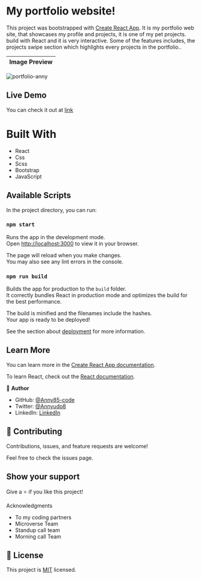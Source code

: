 # My portfolio website!

This project was bootstrapped with [Create React App](https://github.com/facebook/create-react-app). It is my portfolio web site, that showcases my profile and projects, it is one of my pet projects. build with React and it is very interactive. Some of the features includes, the projects swipe section which highlights every projects in the portfolio..


Image Preview |
| :---: | 
![portfolio-anny](https://github.com/Anny85-code/portfolio-latest/assets/87186552/01cdd4c5-0cb2-41a8-b87f-40244c7d4322)

## Live Demo

You can check it out at [link](https://anny-portfolio.herokuapp.com/)


# Built With

- React
- Css
- Scss
- Bootstrap
- JavaScript

## Available Scripts

In the project directory, you can run:

### `npm start`

Runs the app in the development mode.\
Open [http://localhost:3000](http://localhost:3000) to view it in your browser.

The page will reload when you make changes.\
You may also see any lint errors in the console.

### `npm run build`

Builds the app for production to the `build` folder.\
It correctly bundles React in production mode and optimizes the build for the best performance.

The build is minified and the filenames include the hashes.\
Your app is ready to be deployed!

See the section about [deployment](https://facebook.github.io/create-react-app/docs/deployment) for more information.

## Learn More

You can learn more in the [Create React App documentation](https://facebook.github.io/create-react-app/docs/getting-started).

To learn React, check out the [React documentation](https://reactjs.org/).



👤 **Author**

- GitHub: [@Anny85-code](https://github.com/Anny85-code)
- Twitter: [@Annyudo8](https://twitter.com/Anny_udo8)
- LinkedIn: [LinkedIn](https://www.linkedin.com/in/aniekan-udo)

## 🤝 Contributing

Contributions, issues, and feature requests are welcome!

Feel free to check the issues page.

## Show your support

Give a ⭐️ if you like this project!

Acknowledgments

- To my coding partners
- Microverse Team
- Standup call team
- Morning call Team

## :memo: License

This project is [MIT](./MIT.md) licensed.
